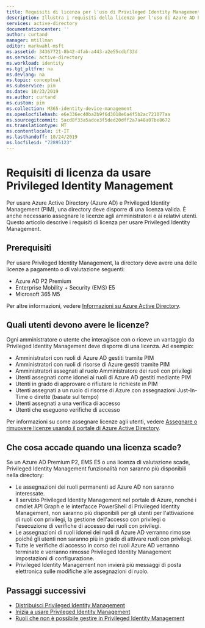 ```yaml
---
title: Requisiti di licenza per l'uso di Privileged Identity Management Azure Active Directory | Microsoft Docs
description: Illustra i requisiti della licenza per l'uso di Azure AD Privileged Identity Management (PIM).
services: active-directory
documentationcenter: ''
author: curtand
manager: mtillman
editor: markwahl-msft
ms.assetid: 34367721-8b42-4fab-a443-a2e55cdbf33d
ms.service: active-directory
ms.workload: identity
ms.tgt_pltfrm: na
ms.devlang: na
ms.topic: conceptual
ms.subservice: pim
ms.date: 10/23/2019
ms.author: curtand
ms.custom: pim
ms.collection: M365-identity-device-management
ms.openlocfilehash: e6e336ec40ba2b9f6d3018e6a4f5b2ac721077aa
ms.sourcegitcommit: 5acd8f33a5adce3f5ded20dff2a7a48a07be8672
ms.translationtype: MT
ms.contentlocale: it-IT
ms.lasthandoff: 10/24/2019
ms.locfileid: "72895123"
---
```

# <a name="license-requirements-to-use-privileged-identity-management"></a>Requisiti di licenza da usare Privileged Identity Management

Per usare Azure Active Directory (Azure AD) e Privileged Identity Management (PIM), una directory deve disporre di una licenza valida. È anche necessario assegnare le licenze agli amministratori e ai relativi utenti. Questo articolo descrive i requisiti di licenza per usare Privileged Identity Management.

## <a name="prerequisites"></a>Prerequisiti

Per usare Privileged Identity Management, la directory deve avere una delle licenze a pagamento o di valutazione seguenti:

- Azure AD P2 Premium
- Enterprise Mobility + Security (EMS) E5
- Microsoft 365 M5

Per altre informazioni, vedere [Informazioni su Azure Active Directory](../fundamentals/active-directory-whatis.md).

## <a name="which-users-must-have-licenses"></a>Quali utenti devono avere le licenze?

Ogni amministratore o utente che interagisce con o riceve un vantaggio da Privileged Identity Management deve disporre di una licenza. Ad esempio:

- Amministratori con ruoli di Azure AD gestiti tramite PIM
- Amministratori con ruoli di risorse di Azure gestiti tramite PIM
- Amministratori assegnati al ruolo Amministratore dei ruoli con privilegi
- Utenti assegnati come idonei ai ruoli di Azure AD gestiti mediante PIM
- Utenti in grado di approvare o rifiutare le richieste in PIM
- Utenti assegnati a un ruolo di risorse di Azure con assegnazioni Just-In-Time o dirette (basate sul tempo)  
- Utenti assegnati a una verifica di accesso
- Utenti che eseguono verifiche di accesso

Per informazioni su come assegnare licenze agli utenti, vedere [Assegnare o rimuovere licenze usando il portale di Azure Active Directory](../fundamentals/license-users-groups.md).

## <a name="what-happens-when-a-license-expires"></a>Che cosa accade quando una licenza scade?

Se un Azure AD Premium P2, EMS E5 o una licenza di valutazione scade, Privileged Identity Management funzionalità non saranno più disponibili nella directory:

- Le assegnazioni dei ruoli permanenti ad Azure AD non saranno interessate.
- Il servizio Privileged Identity Management nel portale di Azure, nonché i cmdlet API Graph e le interfacce PowerShell di Privileged Identity Management, non saranno più disponibili per gli utenti per l'attivazione di ruoli con privilegi, la gestione dell'accesso con privilegi o l'esecuzione di verifiche di accesso dei ruoli con privilegi.
- Le assegnazioni di ruoli idonei dei ruoli di Azure AD verranno rimosse poiché gli utenti non saranno più in grado di attivare ruoli con privilegi.
- Tutte le verifiche di accesso in corso dei ruoli Azure AD verranno terminate e verranno rimosse Privileged Identity Management impostazioni di configurazione.
- Privileged Identity Management non invierà più messaggi di posta elettronica sulle modifiche alle assegnazioni di ruolo.

## <a name="next-steps"></a>Passaggi successivi

- [Distribuisci Privileged Identity Management](pim-deployment-plan.md)
- [Inizia a usare Privileged Identity Management](pim-getting-started.md)
- [Ruoli che non è possibile gestire in Privileged Identity Management](pim-roles.md)
